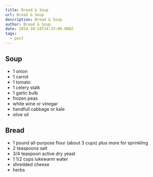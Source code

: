 ```yaml
---
title: Bread & Soup
url: Bread & Soup
description: Bread & Soup
author: Bread & Soup
date: 2024-10-18T14:33:00.000Z
tags:
  - post
---
```

## Soup

* 1 onion
* 1 carrot
* 1 tomato
* 1 celery stalk
* 1 garlic bulb
* frozen peas
* white wine or vinegar
* handfull cabbage or kale
* olive oil



## Bread

* 1 pound all-purpose flour (about 3 cups) plus more for sprinkling
* 2 teaspoons salt
* 3/4 teaspoon active dry yeast
* 1 1/2 cups lukewarm water
* shredded cheese
* herbs
